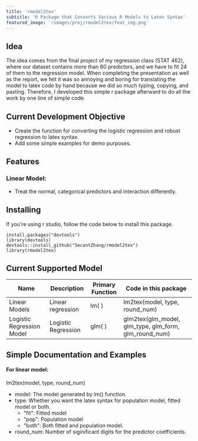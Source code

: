 ```yaml
---
title: 'rmodel2tex'
subtitle: 'R Package that Converts Various R Models to Latex Syntax'
featured_image: '/images/proj/rmodel2tex/feat_img.png'
---
```


## Idea
The idea comes from the final project of my regression class (STAT 462), where our dataset contains more than 60 predictors, and we have to fit 24 of them to the regression model. 
When completing the presentation as well as the report, we felt it was so annoying and boring for translating the model to latex code by hand because we did so much typing, copying, and pasting. 
Therefore, I developed this simple r package afterward to do all the work by one line of simple code. 

## Current Development Objective

* Create the function for converting the logistic regression and robust regression to latex syntax. 
* Add some simple examples for demo purposes. 

## Features
### Linear Model: 
* Treat the normal, categorical predictors and interaction differently. 


## Installing
If you're using r studio, follow the code below to install this package. 
```
install.packages("devtools")
library(devtools)
devtools::install_github("SecantZhang/rmodel2tex")
library(rmodel2tex)
```

## Current Supported Model

| Name | Description | Primary Function | Code in this package |
|------|-------------|------------------|----------------------|
| Linear Models | Linear regression | lm( ) | lm2tex(model, type, round_num) |
| Logistic Regression Model | Logistic Regression | glm( ) | glm2tex(glm_model, glm_type, glm_form, glm_round_num) |


## Simple Documentation and Examples
#### For linear model: 
lm2tex(model, type, round_num)

* model: The model generated by lm() function. 
* type: Whether you want the latex syntax for population model, fitted model or both. 
  + "fit": Fitted model
  + "pop": Population model
  + "both": Both fitted and population model. 
* round_num: Number of siginificant digits for the predictor coefficients. 
